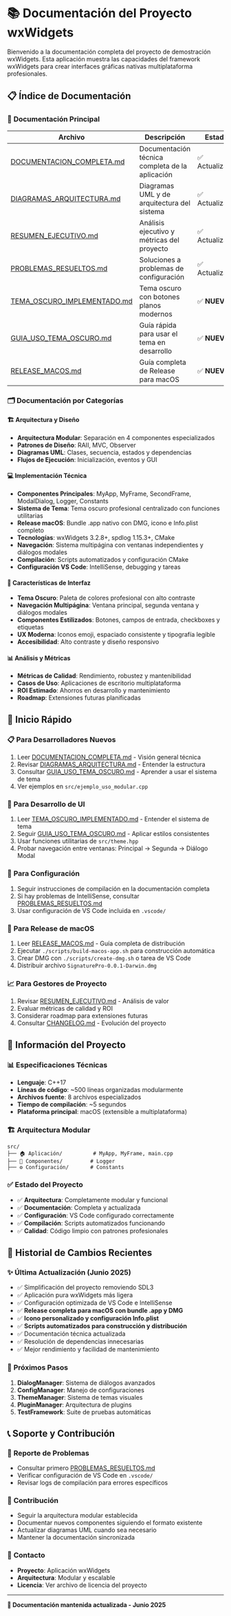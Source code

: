 # 📚 Documentación del Proyecto wxWidgets

Bienvenido a la documentación completa del proyecto de demostración wxWidgets. Esta aplicación muestra las capacidades del framework wxWidgets para crear interfaces gráficas nativas multiplataforma profesionales.

## 📋 Índice de Documentación

### 📖 **Documentación Principal**

| Archivo | Descripción | Estado |
|---------|-------------|--------|
| [DOCUMENTACION_COMPLETA.md](DOCUMENTACION_COMPLETA.md) | Documentación técnica completa de la aplicación | ✅ Actualizado |
| [DIAGRAMAS_ARQUITECTURA.md](DIAGRAMAS_ARQUITECTURA.md) | Diagramas UML y de arquitectura del sistema | ✅ Actualizado |
| [RESUMEN_EJECUTIVO.md](RESUMEN_EJECUTIVO.md) | Análisis ejecutivo y métricas del proyecto | ✅ Actualizado |
| [PROBLEMAS_RESUELTOS.md](PROBLEMAS_RESUELTOS.md) | Soluciones a problemas de configuración | ✅ Actualizado |
| [TEMA_OSCURO_IMPLEMENTADO.md](TEMA_OSCURO_IMPLEMENTADO.md) | Tema oscuro con botones planos modernos | ✅ **NUEVA** |
| [GUIA_USO_TEMA_OSCURO.md](GUIA_USO_TEMA_OSCURO.md) | Guía rápida para usar el tema en desarrollo | ✅ **NUEVA** |
| [RELEASE_MACOS.md](RELEASE_MACOS.md) | Guía completa de Release para macOS | ✅ **NUEVA** |

### 🗂️ **Documentación por Categorías**

#### 🏗️ **Arquitectura y Diseño**
- **Arquitectura Modular**: Separación en 4 componentes especializados
- **Patrones de Diseño**: RAII, MVC, Observer
- **Diagramas UML**: Clases, secuencia, estados y dependencias
- **Flujos de Ejecución**: Inicialización, eventos y GUI

#### 💻 **Implementación Técnica**
- **Componentes Principales**: MyApp, MyFrame, SecondFrame, ModalDialog, Logger, Constants
- **Sistema de Tema**: Tema oscuro profesional centralizado con funciones utilitarias
- **Release macOS**: Bundle .app nativo con DMG, icono e Info.plist completo
- **Tecnologías**: wxWidgets 3.2.8+, spdlog 1.15.3+, CMake
- **Navegación**: Sistema multipágina con ventanas independientes y diálogos modales
- **Compilación**: Scripts automatizados y configuración CMake
- **Configuración VS Code**: IntelliSense, debugging y tareas

#### 🎨 **Características de Interfaz**
- **Tema Oscuro**: Paleta de colores profesional con alto contraste
- **Navegación Multipágina**: Ventana principal, segunda ventana y diálogos modales
- **Componentes Estilizados**: Botones, campos de entrada, checkboxes y etiquetas
- **UX Moderna**: Iconos emoji, espaciado consistente y tipografía legible
- **Accesibilidad**: Alto contraste y diseño responsivo

#### 📊 **Análisis y Métricas**
- **Métricas de Calidad**: Rendimiento, robustez y mantenibilidad
- **Casos de Uso**: Aplicaciones de escritorio multiplataforma
- **ROI Estimado**: Ahorros en desarrollo y mantenimiento
- **Roadmap**: Extensiones futuras planificadas

## 🚀 **Inicio Rápido**

### 📋 **Para Desarrolladores Nuevos**
1. Leer [DOCUMENTACION_COMPLETA.md](DOCUMENTACION_COMPLETA.md) - Visión general técnica
2. Revisar [DIAGRAMAS_ARQUITECTURA.md](DIAGRAMAS_ARQUITECTURA.md) - Entender la estructura
3. Consultar [GUIA_USO_TEMA_OSCURO.md](GUIA_USO_TEMA_OSCURO.md) - Aprender a usar el sistema de tema
4. Ver ejemplos en `src/ejemplo_uso_modular.cpp`

### 🎨 **Para Desarrollo de UI**
1. Leer [TEMA_OSCURO_IMPLEMENTADO.md](TEMA_OSCURO_IMPLEMENTADO.md) - Entender el sistema de tema
2. Seguir [GUIA_USO_TEMA_OSCURO.md](GUIA_USO_TEMA_OSCURO.md) - Aplicar estilos consistentes
3. Usar funciones utilitarias de `src/theme.hpp`
4. Probar navegación entre ventanas: Principal → Segunda → Diálogo Modal

### 🔧 **Para Configuración**
1. Seguir instrucciones de compilación en la documentación completa
2. Si hay problemas de IntelliSense, consultar [PROBLEMAS_RESUELTOS.md](PROBLEMAS_RESUELTOS.md)
3. Usar configuración de VS Code incluida en `.vscode/`

### 🍎 **Para Release de macOS**
1. Leer [RELEASE_MACOS.md](RELEASE_MACOS.md) - Guía completa de distribución
2. Ejecutar `./scripts/build-macos-app.sh` para construcción automática
3. Crear DMG con `./scripts/create-dmg.sh` o tarea de VS Code
4. Distribuir archivo `SignaturePro-0.0.1-Darwin.dmg`

### 📈 **Para Gestores de Proyecto**
1. Revisar [RESUMEN_EJECUTIVO.md](RESUMEN_EJECUTIVO.md) - Análisis de valor
2. Evaluar métricas de calidad y ROI
3. Considerar roadmap para extensiones futuras
4. Consultar [CHANGELOG.md](CHANGELOG.md) - Evolución del proyecto

## 🎯 **Información del Proyecto**

### 📊 **Especificaciones Técnicas**
- **Lenguaje**: C++17
- **Líneas de código**: ~500 líneas organizadas modularmente
- **Archivos fuente**: 8 archivos especializados
- **Tiempo de compilación**: ~5 segundos
- **Plataforma principal**: macOS (extensible a multiplataforma)

### 🏗️ **Arquitectura Modular**
```
src/
├── 🏠 Aplicación/          # MyApp, MyFrame, main.cpp
├── 🔧 Componentes/         # Logger
├── ⚙️ Configuración/       # Constants
```

### ✅ **Estado del Proyecto**
- ✅ **Arquitectura**: Completamente modular y funcional
- ✅ **Documentación**: Completa y actualizada
- ✅ **Configuración**: VS Code configurado correctamente
- ✅ **Compilación**: Scripts automatizados funcionando
- ✅ **Calidad**: Código limpio con patrones profesionales

## 🔄 **Historial de Cambios Recientes**

### ✨ **Última Actualización (Junio 2025)**
- ✅ Simplificación del proyecto removiendo SDL3
- ✅ Aplicación pura wxWidgets más ligera
- ✅ Configuración optimizada de VS Code e IntelliSense
- ✅ **Release completa para macOS con bundle .app y DMG**
- ✅ **Icono personalizado y configuración Info.plist**
- ✅ **Scripts automatizados para construcción y distribución**
- ✅ Documentación técnica actualizada
- ✅ Resolución de dependencias innecesarias
- ✅ Mejor rendimiento y facilidad de mantenimiento

### 🎯 **Próximos Pasos**
1. **DialogManager**: Sistema de diálogos avanzados
2. **ConfigManager**: Manejo de configuraciones
3. **ThemeManager**: Sistema de temas visuales
4. **PluginManager**: Arquitectura de plugins
5. **TestFramework**: Suite de pruebas automáticas

## 📞 **Soporte y Contribución**

### 🐛 **Reporte de Problemas**
- Consultar primero [PROBLEMAS_RESUELTOS.md](PROBLEMAS_RESUELTOS.md)
- Verificar configuración de VS Code en `.vscode/`
- Revisar logs de compilación para errores específicos

### 🤝 **Contribución**
- Seguir la arquitectura modular establecida
- Documentar nuevos componentes siguiendo el formato existente
- Actualizar diagramas UML cuando sea necesario
- Mantener la documentación sincronizada

### 📧 **Contacto**
- **Proyecto**: Aplicación wxWidgets
- **Arquitectura**: Modular y escalable
- **Licencia**: Ver archivo de licencia del proyecto

---

**🎯 Documentación mantenida actualizada - Junio 2025**
